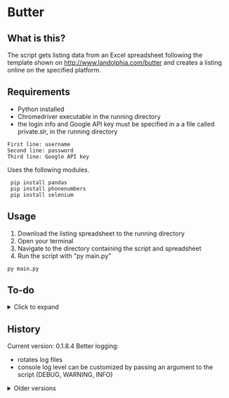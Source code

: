 # Butter

## What is this?

The script gets listing data from an Excel spreadsheet following the template shown on http://www.landolphia.com/butter and creates a listing online on the specified platform.

## Requirements

- Python installed
- Chromedriver executable in the running directory
- the login info and Google API key must be specified in a a file called private.slr, in the running directory
```
First line: username
Second line: password
Third line: Google API key
```
Uses the following modules.

```shell
 pip install pandas
 pip install phonenumbers
 pip install selenium
```

## Usage

1. Download the listing spreadsheet to the running directory
2. Open your terminal
3. Navigate to the directory containing the script and spreadsheet
4. Run the script with "py main.py"

```shell
py main.py
```

## To-do
<details>
	<summary> Click to expand </summary>

- documentation and website
- finish multiple floorplan flow
- remove lxml
- GUI and/or command line options
- offer instructions on what's left to do when the script is done running
- be careful with value formatting validation
- photos
- contact
- move in date
- ad posting spreadsheet template
- refactor checkbox/dropdown/click/etc checkbox("page", "element") for readability
</details>

## History

Current version: 0.1.8.4
Better logging:
- rotates log files
- console log level can be customized by passing an argument to the script (DEBUG, WARNING, INFO)

<details>
  <summary> Older versions </summary>
v0.1.8.3
Tweaks for first release
v0.1.8.2
Scrapes multiple floorplans from the spreadsheet
v0.1.8.1
Filling description/tinyMCE
v0.1.8
Refactoring done
v0.1.6
Finished preliminary scraping and posting.
v0.1.5
Retrieving postal code
Navigation progress
v0.1.4
Excel slurping
v0.1.3
Basic navigation
Refactoring
v0.1.2
Login
v0.1.1
Basic static keyword detection and highlighting.
v0.1
Basic info scraping and spreadheet output.
</details>
